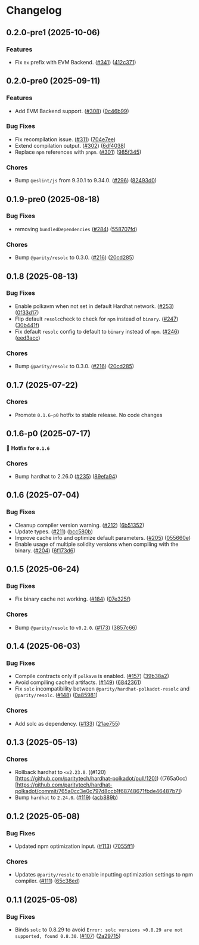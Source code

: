 # Changelog

## 0.2.0-pre1 (2025-10-06)
### Features

- Fix `0x` prefix with EVM Backend. ([#341](https://github.com/paritytech/hardhat-polkadot/pull/341)) ([412c371](https://github.com/paritytech/hardhat-polkadot/commit/412c3710471a3d77f4ed7eaf19e0ea598ed2858a))


## 0.2.0-pre0 (2025-09-11)
### Features

- Add EVM Backend support. ([#308](https://github.com/paritytech/hardhat-polkadot/pull/308)) ([0c46b99](https://github.com/paritytech/hardhat-polkadot/commit/0c46b994c45811a54a22852591a67d90d134c884))

### Bug Fixes

- Fix recompilation issue. ([#311](https://github.com/paritytech/hardhat-polkadot/pull/311)) ([704e7ee](https://github.com/paritytech/hardhat-polkadot/commit/704e7ee01abd03bcaadfb3959ff1911363948db1))
- Extend compilation output. ([#302](https://github.com/paritytech/hardhat-polkadot/pull/302)) ([6df4038](https://github.com/paritytech/hardhat-polkadot/commit/6df4038bb861d223c23b053fa1f6e177bb1e5c0b))
- Replace `npm` references with `pnpm`. ([#301](https://github.com/paritytech/hardhat-polkadot/pull/301)) ([985f345](https://github.com/paritytech/hardhat-polkadot/commit/985f3459b587e735661ff47c47dbbaade8068d62))

### Chores

- Bump `@eslint/js` from 9.30.1 to 9.34.0. ([#296](https://github.com/paritytech/hardhat-polkadot/pull/296)) ([82493d0](https://github.com/paritytech/hardhat-polkadot/commit/82493d06ce23b9e901690ebd30bf039d44945ec2))


## 0.1.9-pre0 (2025-08-18)
### Bug Fixes

- removing `bundledDependencies` ([#284](https://github.com/paritytech/hardhat-polkadot/pull/284)) ([558707fd](https://github.com/paritytech/hardhat-polkadot/commit/558707fde47e99123ec7f4946b735c49102b1d39))

### Chores

- Bump `@parity/resolc` to 0.3.0. ([#216](https://github.com/paritytech/hardhat-polkadot/pull/216)) ([20cd285](https://github.com/paritytech/hardhat-polkadot/commit/20cd285a3d9d64356294038153e518e38a63f0d7))


## 0.1.8 (2025-08-13)
### Bug Fixes

- Enable polkavm when not set in default Hardhat network. ([#253](https://github.com/paritytech/hardhat-polkadot/pull/253)) ([0f33d17](https://github.com/paritytech/hardhat-polkadot/commit/0f33d171ff353d3aced247759853f8a5939678b2))
- Flip default `resolc`check to check for `npm` instead of `binary`. ([#247](https://github.com/paritytech/hardhat-polkadot/pull/247)) ([30b441f](https://github.com/paritytech/hardhat-polkadot/commit/30b441f27ad14056dced88d038d5eaa016594de0))
- Fix default `resolc` config to default to `binary` instead of `npm`. ([#246](https://github.com/paritytech/hardhat-polkadot/pull/246)) ([eed3acc](https://github.com/paritytech/hardhat-polkadot/commit/eed3accc25918a988845072a981f9a0c868e3324))

### Chores

- Bump `@parity/resolc` to 0.3.0. ([#216](https://github.com/paritytech/hardhat-polkadot/pull/216)) ([20cd285](https://github.com/paritytech/hardhat-polkadot/commit/20cd285a3d9d64356294038153e518e38a63f0d7))


## 0.1.7 (2025-07-22)
### Chores

- Promote `0.1.6-p0` hotfix to stable release. No code changes


## 0.1.6-p0 (2025-07-17)
🔧 **Hotfix for `0.1.6`**
### Chores

- Bump hardhat to 2.26.0 ([#235](https://github.com/paritytech/hardhat-polkadot/pull/235)) ([89efa94](https://github.com/paritytech/hardhat-polkadot/commit/89efa9498cbe16e32a97519a40a8e1ce4b915f08))


## 0.1.6 (2025-07-04)
### Bug Fixes

- Cleanup compiler version warning. ([#212](https://github.com/paritytech/hardhat-polkadot/pull/212)) ([6b51352](https://github.com/paritytech/hardhat-polkadot/commit/6b513524014704d997d712ea73ff68008a6cc989))
- Update types. ([#211](https://github.com/paritytech/hardhat-polkadot/pull/211)) ([bcc580b](https://github.com/paritytech/hardhat-polkadot/commit/bcc580bcd8886158b8c9b3ffa900bce8c7bfacb6))
- Improve cache info and optimize default parameters. ([#205](https://github.com/paritytech/hardhat-polkadot/pull/205)) ([055660e](https://github.com/paritytech/hardhat-polkadot/commit/055660e7c7c415734c4df2ce7150605d51c665a0))
- Enable usage of multiple solidity versions when compiling with the binary. ([#204](https://github.com/paritytech/hardhat-polkadot/pull/204)) ([6f173d6](https://github.com/paritytech/hardhat-polkadot/commit/6f173d626fe1b629e7d1dfe10055e3731125b932))


## 0.1.5 (2025-06-24)
### Bug Fixes

- Fix binary cache not working. ([#184](https://github.com/paritytech/hardhat-polkadot/pull/184)) ([07e325f](https://github.com/paritytech/hardhat-polkadot/commit/07e325f93a8fdf6f4afaed9c740859cb002330a6))

### Chores

- Bump `@parity/resolc` to `v0.2.0`. ([#173](https://github.com/paritytech/hardhat-polkadot/pull/173)) ([3857c66](https://github.com/paritytech/hardhat-polkadot/commit/3857c666800d02a3b7c9bf3eb4e98b8e35394c90))


## 0.1.4 (2025-06-03)
### Bug Fixes

- Compile contracts only if `polkavm` is enabled. ([#157](https://github.com/paritytech/hardhat-polkadot/pull/157)) ([39b38a2](https://github.com/paritytech/hardhat-polkadot/commit/39b38a25f03b4ce4f71b046ede6467fb10109768))
- Avoid compiling cached artifacts. ([#149](https://github.com/paritytech/hardhat-polkadot/pull/149)) ([6842361](https://github.com/paritytech/hardhat-polkadot/commit/6842361f6135c0ef3006ad08390215bdd4e854cd))
- Fix `solc` incompatibility between `@parity/hardhat-polkadot-resolc` and `@parity/resolc`. ([#148](https://github.com/paritytech/hardhat-polkadot/pull/148)) ([0a85981](https://github.com/paritytech/hardhat-polkadot/commit/0a85981e4b261f4d3eaf4d577047ab706076fafd))

### Chores

- Add solc as dependency. ([#133](https://github.com/paritytech/hardhat-polkadot/pull/133)) ([21ae755](https://github.com/paritytech/hardhat-polkadot/commit/21ae7556cc42a8968a3311f30a9faf23f3c9d0e5))


## 0.1.3 (2025-05-13)
### Chores

- Rollback hardhat to `<v2.23.0`. ((#120)[https://github.com/paritytech/hardhat-polkadot/pull/120]) ((765a0cc)[https://github.com/paritytech/hardhat-polkadot/commit/765a0cc3e0c797d8ccb1f68748671fbde46487b7])
- Bump `hardhat` to `2.24.0`. ([#119](https://github.com/paritytech/hardhat-polkadot/pull/119)) ([acb889b](https://github.com/paritytech/hardhat-polkadot/commit/acb889b253b310f642a8de7312ca97e70e8096d1))


## 0.1.2 (2025-05-08)
### Bug Fixes

- Updated npm optimization input. ([#113](https://github.com/paritytech/hardhat-polkadot/pull/113)) ([7055ff1](https://github.com/paritytech/hardhat-polkadot/commit/7055ff11553ee24c8a024f4959d3c7d000ddbf35))

### Chores

- Updates `@parity/resolc` to enable inputting optimization settings to npm compiler. ([#111](https://github.com/paritytech/hardhat-polkadot/pull/111)) ([65c38ed](https://github.com/paritytech/hardhat-polkadot/commit/65c38ed417f150bcceabe92678cd9df8e6369c06))


## 0.1.1 (2025-05-08)
### Bug Fixes

- Binds `solc` to 0.8.29 to avoid `Error: solc versions >0.8.29 are not supported, found 0.8.30`. ([#107](https://github.com/paritytech/hardhat-polkadot/pull/107)) ([2a29715](https://github.com/paritytech/hardhat-polkadot/commit/2a29715b636b5e72ecb0f96f2be1f51a0ee13232))
